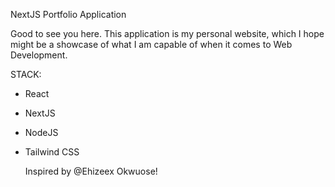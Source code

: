 NextJS Portfolio Application

Good to see you here.
This application is my personal website, which I hope might be a showcase of
what I am capable of when it comes to Web Development.

STACK:
- React
- NextJS
- NodeJS
- Tailwind CSS

  Inspired by @Ehizeex Okwuose!
